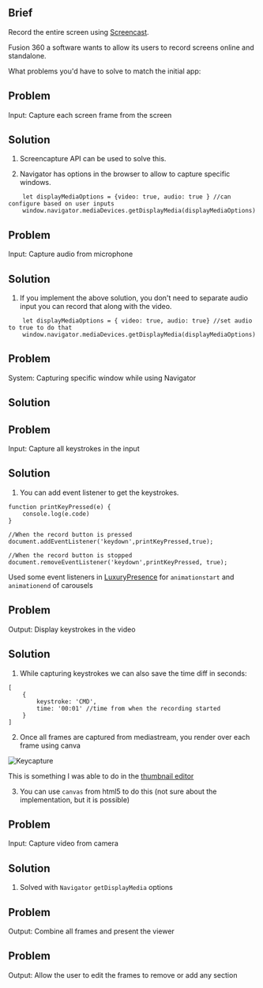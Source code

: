 ## Brief
Record the entire screen using [Screencast](https://knowledge.autodesk.com/community/screencast). 

Fusion 360 a software wants to allow its users to record screens online and standalone.

What problems you'd have to solve to match the initial app:

## Problem
Input: Capture each screen frame from the screen

## Solution
1. Screencapture API can be used to solve this.

2. Navigator has options in the browser to allow to capture specific windows.

```
    let displayMediaOptions = {video: true, audio: true } //can configure based on user inputs
    window.navigator.mediaDevices.getDisplayMedia(displayMediaOptions)
```


## Problem
Input: Capture audio from microphone

## Solution
1. If you implement the above solution, you don't need to separate audio input you can record that along with the video.

```
    let displayMediaOptions = { video: true, audio: true} //set audio to true to do that
    window.navigator.mediaDevices.getDisplayMedia(displayMediaOptions)
```

## Problem
System: Capturing specific window while using Navigator

## Solution


## Problem
Input: Capture all keystrokes in the input

## Solution
1. You can add event listener to get the keystrokes.

```
function printKeyPressed(e) {
    console.log(e.code)
}

//When the record button is pressed
document.addEventListener('keydown',printKeyPressed,true);

//When the record button is stopped
document.removeEventListener('keydown',printKeyPressed, true);
```
Used some event listeners in [LuxuryPresence](2017-Luxurypresence.md) for `animationstart` and `animationend` of carousels


## Problem
Output: Display keystrokes in the video

## Solution
1. While capturing keystrokes we can also save the time diff in seconds: 

```
[
    {
        keystroke: 'CMD',
        time: '00:01' //time from when the recording started
    }
]
```

2. Once all frames are captured from mediastream, you render over each frame using canva

![Keycapture](https://i.stack.imgur.com/LzRMn.png)

This is something I was able to do in the [thumbnail editor](2021-YoutubeThumbnailMaker.md)

3. You can use `canvas` from html5 to do this (not sure about the implementation, but it is possible)

## Problem
Input: Capture video from camera

## Solution
1. Solved with `Navigator` `getDisplayMedia` options

## Problem
Output: Combine all frames and present the viewer



## Problem
Output: Allow the user to edit the frames to remove or add any section


